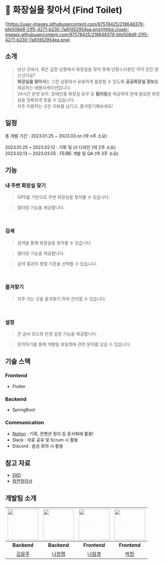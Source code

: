 # 🔎 화장실을 찾아서 (Find Toilet)

![https://user-images.githubusercontent.com/97578425/218648379-bfe508d9-21f5-4271-b230-7a97d52954ea.png](https://user-images.githubusercontent.com/97578425/218648379-bfe508d9-21f5-4271-b230-7a97d52954ea.png)

## 소개
> 낯선 곳에서, 혹은 급한 상황에서 화장실을 찾지 못해 당황스러웠던 적이 있진 않으신가요? <br />
**화장실을 찾아서**는 그런 상황에서 유용하게 활용할 수 있도록 **공공화장실 정보**를 제공하는 애플리케이션입니다. <br />
24시간 운영 유무, 장애인용 화장실 유무 등 **필터링**을 제공하여 현재 필요한 화장실을 정확하게 찾을 수 있습니다. <br />
자주 이용하는 곳은 리뷰를 남기고, 즐겨찾기해보세요! <br />

## 일정

총 개발 기간 : 2023.01.25 ~ 2023.03.nn (약 n주 소요) <br />
<br />
2023.01.25 ~ 2023.02.12 : 기획 및 UI 디자인 (약 2주 소요) <br />
2023.02.13 ~ 2023.03.05 : FE/BE 개발 및 QA (약 3주 소요) <br />

## 기능
### 내 주변 화장실 찾기
> GPS를 기반으로 주변 화장실을 찾아볼 수 있습니다. <br />

> 필터링 기능을 제공합니다. <br />
<br />

### 검색
> 검색을 통해 화장실을 찾아볼 수 있습니다. <br />

> 필터링 기능을 제공합니다. <br />

> 검색 결과의 정렬 기준을 선택할 수 있습니다. <br />
<br />

### 즐겨찾기
> 자주 가는 곳을 즐겨찾기 하여 관리할 수 있습니다. <br />
<br />

### 설정
> 큰 글씨 모드와 반경 설정 기능을 제공합니다. <br />

> 문의하기를 통해 개발팀 포일렛에 관련 문의를 남길 수 있습니다. <br />

## 기술 스택

### Frontend

- Flutter

### Backend

- SpringBoot

### Communication
- [Notion](https://www.notion.so/f0c5423767ff41aabd586cf7711429cc) : 기획, 컨벤션 정리 등 문서화에 활용!
- Slack : 자료 공유 및 Scrum 시 활용
- Discord : 음성 회의 시 활용

## 참고 자료
- [ERD]()
- [화면정의서]()

## 개발팀 소개
|<img src="https://avatars.githubusercontent.com/u/97578425?v=4" width="100" height="100"/>|<img src="https://avatars.githubusercontent.com/u/61959111?v=4" width="100" height="100"/>|<img src="https://avatars.githubusercontent.com/u/97578485?v=4" width="100" height="100"/>|<img src="https://avatars.githubusercontent.com/u/97578460?v=4" width="100" height="100"/>|
|:---:|:---:|:---:|:---:|
|**Backend**|**Backend**|**Frontend**|**Frontend**|
|[김윤주](https://github.com/gimewn)|[나장엽](https://github.com/kaydenna92)|[나원경](https://github.com/hitriee)|[박한](https://github.com/Hanpark04)|
